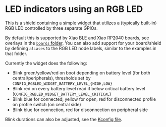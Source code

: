 # LED indicators using an RGB LED

This is a shield containing a simple widget that utilizes a (typically built-in) RGB LED controlled by three separate GPIOs.

By default this is supported by Xiao BLE and Xiao RP2040 boards, see overlays in the [`boards` folder](boards/).
You can also add support for your board/shield by defining `aliases` to the RGB LED node labels, similar to the examples in that folder.

Currently the widget does the following:
- Blink green/yellow/red on boot depending on battery level (for both central/peripherals), thresholds set by `CONFIG_RGBLED_WIDGET_BATTERY_LEVEL_{HIGH,LOW}`
- Blink red on every battery level read if below critical battery level (`CONFIG_RGBLED_WIDGET_BATTERY_LEVEL_CRITICAL`)
- Blink blue for connected, yellow for open, red for disconnected profile on profile switch (on central side)
- Blink blue for connection, red for disconnection on peripheral side

Blink durations can also be adjusted, see the [Kconfig file](Kconfig.defconfig).
